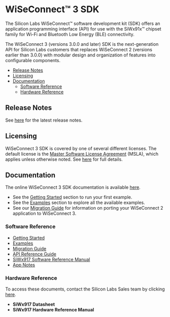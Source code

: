 # WiSeConnect™ 3 SDK

The Silicon Labs WiSeConnect™ software development kit (SDK) offers an application programming interface (API) for use with the SiWx91x™ chipset family for Wi-Fi and Bluetooth Low Energy (BLE) connectivity.

The WiSeConnect 3 (versions 3.0.0 and later) SDK is the next-generation API for Silicon Labs customers that replaces WiSeConnect 2 (versions earlier than 3.0.0) with modular design and organization of features into configurable components.

- [Release Notes](#release-notes)
- [Licensing](#licensing)
- [Documentation](#documentation)
  - [Software Reference](#software-reference)
  - [Hardware Reference](#hardware-reference)

## Release Notes

See [here](docs/release-notes/index.md) for the latest release notes.

## Licensing

WiSeConnect 3 SDK is covered by one of several different licenses. The default license is the [Master Software License Agreement](https://www.silabs.com/about-us/legal/master-software-license-agreement) (MSLA), which applies unless otherwise noted. See [here](license.md) for full details.

## Documentation

The online WiSeConnect 3 SDK documentation is available [here](https://docs.silabs.com/wiseconnect/latest).
  - See the [Getting Started](https://docs.silabs.com/wiseconnect/latest/wiseconnect-getting-started) section to run your first example.
  - See the [Examples](https://docs.silabs.com/wiseconnect/latest/wiseconnect-examples) section to explore all the available examples.
  - See our [Migration Guide](https://docs.silabs.com/wiseconnect/latest/wiseconnect-developers-guide-migr-overview) for information on porting your WiSeConnect 2 application to WiSeConnect 3.

### Software Reference

  - [Getting Started](https://docs.silabs.com/wiseconnect/latest/wiseconnect-getting-started)
  - [Examples](https://docs.silabs.com/wiseconnect/latest/wiseconnect-examples)
  - [Migration Guide](https://docs.silabs.com/wiseconnect/latest/wiseconnect-developers-guide-migr-overview)
  - [API Reference Guide](https://docs.silabs.com/wiseconnect/latest/wiseconnect-api-reference-guide-summary)
  - [SiWx917 Software Reference Manual](docs/software-reference/manuals/siwx91x-software-reference-manual.md)
  - [App Notes](docs/software-reference/app-notes)

### Hardware Reference

To access these documents, contact the Silicon Labs Sales team by clicking [here](https://www.silabs.com/about-us/contact-sales).

  - **SiWx917 Datasheet**
  - **SiWx917 Hardware Reference Manual**
